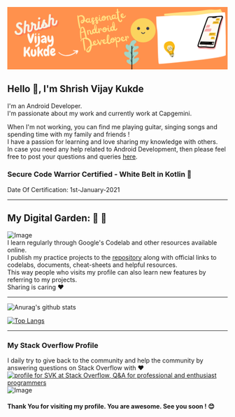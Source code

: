 ![Image](https://github.com/shrishkukde/shrishkukde/blob/main/Shrish's_Profile_Banner.png)

## Hello 👋, I'm Shrish Vijay Kukde 


I'm an Android Developer.  
I'm passionate about my work and currently work at Capgemini.  
  
When I'm not working, you can find me playing guitar, singing songs and spending time with my family and friends !  
I have a passion for learning and love sharing my knowledge with others.  
In case you need any help related to Android Development, then please feel free to post your questions and queries [here](https://github.com/shrishkukde/shrishkukde/issues/new/choose).  

### Secure Code Warrior Certified - White Belt in Kotlin :beginner:
Date Of Certification: 1st-January-2021
___
## My Digital Garden: :evergreen_tree: :sunflower:  
![Image](https://img.shields.io/badge/Language-Kotlin-orange)  
I learn regularly through Google's Codelab and other resources available online.  
I publish my practice projects to the [repository](https://github.com/shrishkukde?tab=repositories) along with official links to codelabs, documents, cheat-sheets and helpful resources.  
This way people who visits my profile can also learn new features by referring to my projects.  
Sharing is caring :heart:

___

![Anurag's github stats](https://github-readme-stats.vercel.app/api?username=shrishkukde&show_icons=true)

[![Top Langs](https://github-readme-stats.vercel.app/api/top-langs/?username=shrishkukde&layout=compact)](https://github.com/anuraghazra/github-readme-stats)
___
### My Stack Overflow Profile  
I daily try to give back to the community and help the community by answering questions on Stack Overflow with :heart:
<a href="https://stackoverflow.com/users/10183294/svk"><img src="https://stackoverflow.com/users/flair/10183294.png?theme=clean" width="208" height="58" alt="profile for SVK at Stack Overflow, Q&amp;A for professional and enthusiast programmers" title="profile for SVK at Stack Overflow, Q&amp;A for professional and enthusiast programmers"></a>  
![Image](https://stackoverflow.design/assets/img/logos/so/logo-print.svg)


<!--- #### ✉ — Contact me at shrish.kukde@gmail.com --->

#### Thank You for visiting my profile. You are awesome. See you soon ! :blush:

